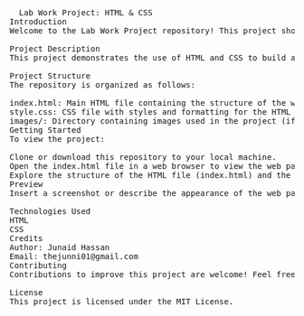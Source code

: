 <pre>
  Lab Work Project: HTML & CSS
Introduction
Welcome to the Lab Work Project repository! This project showcases the application of HTML and CSS in creating a web-based project. This repository contains files and resources related to a lab assignment completed by Junaid Hassan

Project Description
This project demonstrates the use of HTML and CSS to build a simple yet informative web page. The project includes basic HTML elements, styling using CSS properties, and a responsive design approach.

Project Structure
The repository is organized as follows:

index.html: Main HTML file containing the structure of the web page.
style.css: CSS file with styles and formatting for the HTML elements.
images/: Directory containing images used in the project (if any).
Getting Started
To view the project:

Clone or download this repository to your local machine.
Open the index.html file in a web browser to view the web page.
Explore the structure of the HTML file (index.html) and the associated CSS styles (style.css).
Preview
Insert a screenshot or describe the appearance of the web page here.

Technologies Used
HTML
CSS
Credits
Author: Junaid Hassan
Email: thejunni01@gmail.com
Contributing
Contributions to improve this project are welcome! Feel free to suggest enhancements or report issues.

License
This project is licensed under the MIT License.
</pre>
